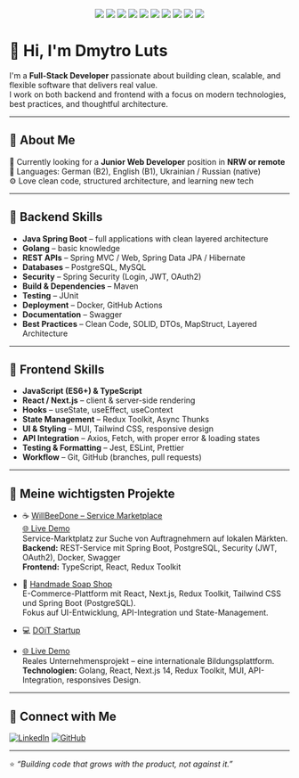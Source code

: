 <p align="center">
  <img src="https://img.shields.io/badge/Java-ED8B00?style=for-the-badge&logo=openjdk&logoColor=white" />
  <img src="https://img.shields.io/badge/Spring%20Boot-6DB33F?style=for-the-badge&logo=springboot&logoColor=white" />
  <img src="https://img.shields.io/badge/Go-00ADD8?style=for-the-badge&logo=go&logoColor=white" />
  <img src="https://img.shields.io/badge/PostgreSQL-316192?style=for-the-badge&logo=postgresql&logoColor=white" />
  <img src="https://img.shields.io/badge/MySQL-005C84?style=for-the-badge&logo=mysql&logoColor=white" />
  <img src="https://img.shields.io/badge/React-20232A?style=for-the-badge&logo=react&logoColor=61DAFB" />
  <img src="https://img.shields.io/badge/Next.js-000000?style=for-the-badge&logo=nextdotjs&logoColor=white" />
  <img src="https://img.shields.io/badge/TypeScript-007ACC?style=for-the-badge&logo=typescript&logoColor=white" />
  <img src="https://img.shields.io/badge/Tailwind%20CSS-38B2AC?style=for-the-badge&logo=tailwind-css&logoColor=white" />
  <img src="https://img.shields.io/badge/MUI-007FFF?style=for-the-badge&logo=mui&logoColor=white" />
</p>

# 👋 Hi, I'm Dmytro Luts

I'm a **Full-Stack Developer** passionate about building clean, scalable, and flexible software that delivers real value.  
I work on both backend and frontend with a focus on modern technologies, best practices, and thoughtful architecture.

---

## 🧠 About Me

💼 Currently looking for a **Junior Web Developer** position in **NRW or remote**  
💬 Languages: German (B2), English (B1), Ukrainian / Russian (native)  
⚙️ Love clean code, structured architecture, and learning new tech

---

## 🔧 Backend Skills

- **Java Spring Boot** – full applications with clean layered architecture  
- **Golang** – basic knowledge  
- **REST APIs** – Spring MVC / Web, Spring Data JPA / Hibernate  
- **Databases** – PostgreSQL, MySQL  
- **Security** – Spring Security (Login, JWT, OAuth2)  
- **Build & Dependencies** – Maven  
- **Testing** – JUnit  
- **Deployment** – Docker, GitHub Actions  
- **Documentation** – Swagger  
- **Best Practices** – Clean Code, SOLID, DTOs, MapStruct, Layered Architecture  

---

## 🎨 Frontend Skills

- **JavaScript (ES6+) & TypeScript**  
- **React / Next.js** – client & server-side rendering  
- **Hooks** – useState, useEffect, useContext  
- **State Management** – Redux Toolkit, Async Thunks  
- **UI & Styling** – MUI, Tailwind CSS, responsive design  
- **API Integration** – Axios, Fetch, with proper error & loading states  
- **Testing & Formatting** – Jest, ESLint, Prettier  
- **Workflow** – Git, GitHub (branches, pull requests)

---

## 🚀 Meine wichtigsten Projekte

- ☕ [WillBeeDone – Service Marketplace](https://github.com/orgs/WillBeeDone/repositories)  
  [🌐 Live Demo](https://willbeedone.up.railway.app/)  
  Service-Marktplatz zur Suche von Auftragnehmern auf lokalen Märkten.  
  **Backend:** REST-Service mit Spring Boot, PostgreSQL, Security (JWT, OAuth2), Docker, Swagger  
  **Frontend:** TypeScript, React, Redux Toolkit

- 🧼 [Handmade Soap Shop](https://github.com/Seifenarts)  
  E-Commerce-Plattform mit React, Next.js, Redux Toolkit, Tailwind CSS und Spring Boot (PostgreSQL).  
  Fokus auf UI-Entwicklung, API-Integration und State-Management.

- 💻 [DOiT Startup](https://github.com/LutsDM/DOiT)
- [🌐 Live Demo](d-oi-t.vercel.app)  
  Reales Unternehmensprojekt – eine internationale Bildungsplattform.  
  **Technologien:** Golang, React, Next.js 14, Redux Toolkit, MUI, API-Integration, responsives Design.

  





---

## 💬 Connect with Me

[![LinkedIn](https://img.shields.io/badge/LinkedIn-Dmytro%20Luts-blue?style=for-the-badge&logo=linkedin)](https://linkedin.com/)
[![GitHub](https://img.shields.io/badge/GitHub-LutsDM-black?style=for-the-badge&logo=github)](https://github.com/LutsDM)

---

⭐ _“Building code that grows with the product, not against it.”_

